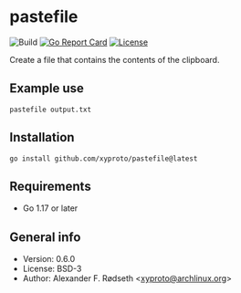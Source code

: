 # pastefile

![Build](https://github.com/xyproto/pastefile/workflows/Build/badge.svg) [![Go Report Card](https://goreportcard.com/badge/github.com/xyproto/pastefile)](https://goreportcard.com/report/github.com/xyproto/pastefile) [![License](https://img.shields.io/badge/License-MIT-brightgreen)](https://raw.githubusercontent.com/xyproto/pastefile/master/LICENSE)

Create a file that contains the contents of the clipboard.

## Example use

    pastefile output.txt

## Installation

    go install github.com/xyproto/pastefile@latest

## Requirements

* Go 1.17 or later

## General info

* Version: 0.6.0
* License: BSD-3
* Author: Alexander F. Rødseth &lt;xyproto@archlinux.org&gt;
